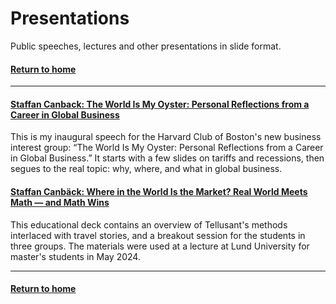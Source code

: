 # Presentations
Public speeches, lectures and other presentations in slide format.    

#### [Return to home](../index.md)   

---
#### [Staffan Canback: The World Is My Oyster: Personal Reflections from a Career in Global Business](S.Canback-Harvard-Club-Boston-Speech.pdf)  
This is my inaugural speech for the Harvard Club of Boston's new business interest group: “The World Is My Oyster: Personal Reflections from a Career in Global Business.” It starts with a few slides on tariffs and recessions, then segues to the real topic: why, where, and what in global business.

#### [Staffan Canbäck: Where in the World Is the Market? Real World Meets Math — and Math Wins](S.Canback-Harvard-Club-Boston-Speech.pdf)  
This educational deck contains an overview of Tellusant's methods interlaced with travel stories, and a breakout session for the students in three groups. The materials were used at a lecture at Lund University for master's students in May 2024.

---

#### [Return to home](../index.md)  
